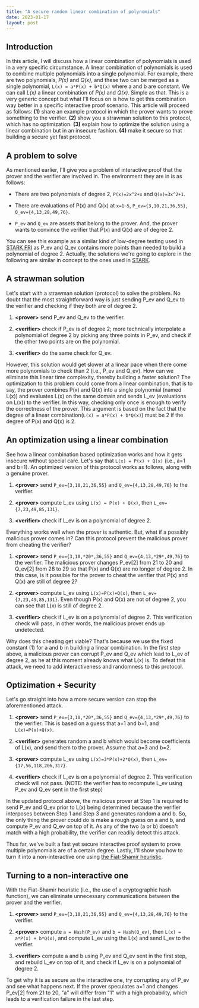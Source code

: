 ```yaml
---
title: "A secure random linear combination of polynomials"
date: 2023-01-17
layout: post
---
```


## Introduction

In this article, I will discuss how a linear combination of polynomials is used in a very specific circumstance. A linear combination of polynomials is used to combine multiple polynomials into a single polynomial. For example, there are two polynomials, *P(x)* and *Q(x)*, and these two can be merged as a single polynomial, `L(x) = a*P(x) + b*Q(x)` where a and b are constant. We can call *L(x)* a linear combination of *P(x)* and *Q(x)*. Simple as that. This is a very generic concept but what I'll focus on is how to get this combination way better in a specific interactive proof scenario. This article will proceed as follows: **(1)** share an example protocol in which the prover wants to prove something to the verifier. **(2)** show you a strawman solution to this protocol, which has no optimization. **(3)** explain how to optimize the solution using a linear combination but in an insecure fashion. **(4)** make it secure so that building a secure yet fast protocol.

## A problem to solve

As mentioned earlier, I'll give you a problem of interactive proof that the prover and the verifier are involved in. The environment they are in is as follows:

* There are two polynomials of degree 2, `P(x)=2x^2+x` and `Q(x)=3x^2+1`.
    
* There are evaluations of P(x) and Q(x) at `x=1~5`, `P_ev={3,10,21,36,55}`, `Q_ev={4,13,28,49,76}`.
    
* `P_ev` and `Q_ev` are assets that belong to the prover. And, the prover wants to convince the verifier that P(x) and Q(x) are of degree 2.
    

You can see this example as a similar kind of low-degree testing used in [STARK FRI](https://jinb-park.github.io/2022/12/14/stark-fri-with-concrete-numbers-for-software-engineers.html) as P\_ev and Q\_ev contains more points than needed to build a polynomial of degree 2. Actually, the solutions we're going to explore in the following are similar in concept to the ones used in [STARK](https://eprint.iacr.org/2018/046.pdf).

## A strawman solution

Let's start with a strawman solution (protocol) to solve the problem. No doubt that the most straightforward way is just sending P\_ev and Q\_ev to the verifier and checking if they both are of degree 2.

1. **&lt;prover&gt;** send P\_ev and Q\_ev to the verifier.
    
2. **&lt;verifier&gt;** check if P\_ev is of degree 2; more technically interpolate a polynomial of degree 2 by picking any three points in P\_ev, and check if the other two points are on the polynomial.
    
3. **&lt;verifier&gt;** do the same check for Q\_ev.
    

However, this solution would get slower at a linear pace when there come more polynomials to check than 2 (i.e., P\_ev and Q\_ev). How can we eliminate this linear time complexity, thereby building a faster solution? The optimization to this problem could come from a linear combination, that is to say, the prover combines P(x) and Q(x) into a single polynomial (named L(x)) and evaluates L(x) on the same domain and sends L\_ev (evaluations on L(x)) to the verifier. In this way, checking only once is enough to verify the correctness of the prover. This argument is based on the fact that the degree of a linear combination(`L(x) = a*P(x) + b*Q(x)`) must be 2 if the degree of P(x) and Q(x) is 2.

## An optimization using a linear combination

See how a linear combination based optimization works and how it gets insecure without special care. Let's say that `L(x) = P(x) + Q(x)` (i.e., a=1 and b=1). An optimized version of this protocol works as follows, along with a genuine prover.

1. **&lt;prover&gt;** send `P_ev={3,10,21,36,55}` and `Q_ev={4,13,28,49,76}` to the verifier.
    
2. **&lt;prover&gt;** compute L\_ev using `L(x) = P(x) + Q(x)`, then `L_ev={7,23,49,85,131}`.
    
3. **&lt;verifier&gt;** check if L\_ev is on a polynomial of degree 2.
    

Everything works well when the prover is authentic. But, what if a possibly malicious prover comes in? Can this protocol prevent the malicious prover from cheating the verifier?

1. **&lt;prover&gt;** send `P_ev={3,10,*20*,36,55}` and `Q_ev={4,13,*29*,49,76}` to the verifier. The malicious prover changes P\_ev\[2\] from 21 to 20 and Q\_ev\[2\] from 28 to 29 so that P(x) and Q(x) are no longer of degree 2. In this case, is it possible for the prover to cheat the verifier that P(x) and Q(x) are still of degree 2?
    
2. **&lt;prover&gt;** compute L\_ev using `L(x)=P(x)+Q(x)`, then `L_ev={7,23,49,85,131}`. Even though P(x) and Q(x) are not of degree 2, you can see that L(x) is still of degree 2.
    
3. **&lt;verifier&gt;** check if L\_ev is on a polynomial of degree 2. This verification check will pass, in other words, the malicious prover ends up undetected.
    

Why does this cheating get viable? That's because we use the fixed constant (1) for a and b in building a linear combination. In the first step above, a malicious prover can corrupt P\_ev and Q\_ev which lead to L\_ev of degree 2, as he at this moment already knows what L(x) is. To defeat this attack, we need to add interactiveness and randomness to this protocol.

## Optizimation + Security

Let's go straight into how a more secure version can stop the aforementioned attack.

1. **&lt;prover&gt;** send `P_ev={3,10,*20*,36,55}` and `Q_ev={4,13,*29*,49,76}` to the verifier. This is based on a guess that a=1 and b=1, and `L(x)=P(x)+Q(x)`.
    
2. **&lt;verifier&gt;** generates random a and b which would become coefficients of L(x), and send them to the prover. Assume that a=3 and b=2.
    
3. **&lt;prover&gt;** compute L\_ev using `L(x)=3*P(x)+2*Q(x)`, then `L_ev={17,56,118,206,317}`.
    
4. **&lt;verifier&gt;** check if L\_ev is on a polynomial of degree 2. This verification check will not pass. (NOTE: the verifier has to recompute L\_ev using P\_ev and Q\_ev sent in the first step)
    

In the updated protocol above, the malicious prover at Step 1 is required to send P\_ev and Q\_ev prior to L(x) being determined because the verifier interposes between Step 1 and Step 3 and generates random a and b. So, the only thing the prover could do is make a rough guess on a and b, and compute P\_ev and Q\_ev on top of it. As any of the two (a or b) doesn't match with a high probability, the verifier can readily detect this attack.

Thus far, we've built a fast yet secure interactive proof system to prove multiple polynomials are of a certain degree. Lastly, I'll show you how to turn it into a non-interactive one using [the Fiat-Shamir heuristic](https://jinb-park.github.io/2022/12/08/fiat-shamir-heuristic-in-the-eyes-of-attackers.html).

## Turning to a non-interactive one

With the Fiat-Shamir heuristic (i.e., the use of a cryptographic hash function), we can eliminate unnecessary communications between the prover and the verifier.

1. **&lt;prover&gt;** send `P_ev={3,10,21,36,55}` and `Q_ev={4,13,28,49,76}` to the verifier.
    
2. **&lt;prover&gt;** compute `a = Hash(P_ev)` and `b = Hash(Q_ev)`, then `L(x) = a*P(x) + b*Q(x)`, and compute L\_ev using the L(x) and send L\_ev to the verifier.
    
3. **&lt;verifier&gt;** compute a and b using P\_ev and Q\_ev sent in the first step, and rebuild L\_ev on top of it, and check if L\_ev is on a polynomial of degree 2.
    

To get why it is as secure as the interactive one, try corrupting any of P\_ev and see what happens next. If the prover speculates a=1 and changes P\_ev\[2\] from 21 to 20, "a" will differ from "1" with a high probability, which leads to a verification failure in the last step.